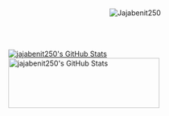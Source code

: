 
<br>

<p align="center"> <img src="https://komarev.com/ghpvc/?username=Jajabenit250&label=Profile%20views&color=0e75b6&style=flat" alt="Jajabenit250" /> </p>
<br>
<br>
<br>
  <a href="https://awesome-github-stats.azurewebsites.net/index.html??cardType=level&theme=dark">    <img  alt="jajabenit250's GitHub Stats" src="https://awesome-github-stats.azurewebsites.net/user-stats/jajabenit250?cardType=level&theme=dark" />  </a>

<!--START_SECTION:waka-->
<!--END_SECTION:waka-->

<div width="300" height="200">
  <img  width="300" height="100" alt="jajabenit250's GitHub Stats" src="https://user-images.githubusercontent.com/51251401/167324970-c3ad33d5-3cf5-439f-8193-a9ee5f4a407f.png"/></div>

<!--<p><iframe width="600" height="600" src="https://ionicabizau.github.io/github-profile-languages/api.html?jajabenit250" frameborder="0"></iframe></p>-->

